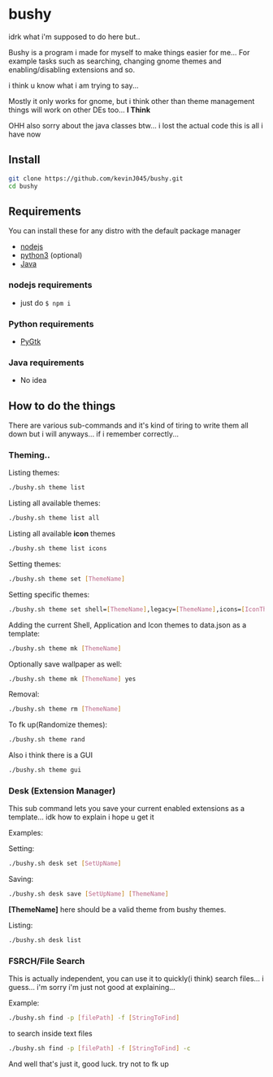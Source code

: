 # bushy

idrk what i'm supposed to do here but..

Bushy is a program i made for myself to make things easier for me... For example tasks such as searching, changing gnome themes and enabling/disabling extensions and so.

i think u know what i am trying to say... 

Mostly it only works for gnome, but i think other than theme management things will work on other DEs too... **I Think**

OHH also sorry about the java classes btw... i lost the actual code this is all i have now

## Install
```bash
git clone https://github.com/kevinJ045/bushy.git
cd bushy
```

## Requirements
You can install these for any distro with the default package manager
* [nodejs](https://nodejs.org/en/download/package-manager/)
* [python3](https://www.geeksforgeeks.org/how-to-install-pygtk-in-python-on-linux/) (optional)
* [Java](https://www.java.com/en/download/)

### nodejs requirements
* just do `$ npm i`

### Python requirements
* [PyGtk](https://www.geeksforgeeks.org/how-to-install-pygtk-in-python-on-linux/)

### Java requirements
* No idea

## How to do the things

There are various sub-commands and it's kind of tiring to write them all down but i will anyways... if i remember correctly...

### Theming..

Listing themes:
```bash
./bushy.sh theme list
```
Listing all available themes:
```bash
./bushy.sh theme list all
```
Listing all available **icon** themes
```bash
./bushy.sh theme list icons
```


Setting themes:
```bash
./bushy.sh theme set [ThemeName]
```
Setting specific themes:
```bash
./bushy.sh theme set shell=[ThemeName],legacy=[ThemeName],icons=[IconThemeName],bg=/path/to/bg
```

Adding the current Shell, Application and Icon themes to data.json as a template:
```bash
./bushy.sh theme mk [ThemeName]
```
Optionally save wallpaper as well:
```bash
./bushy.sh theme mk [ThemeName] yes
```

Removal:
```bash
./bushy.sh theme rm [ThemeName]
```

To fk up(Randomize themes):
```bash
./bushy.sh theme rand
```

Also i think there is a GUI
```bash
./bushy.sh theme gui
```

### Desk (Extension Manager)
This sub command lets you save your current enabled extensions as a template... idk how to explain i hope u get it

Examples:

Setting:
```bash
./bushy.sh desk set [SetUpName]
```

Saving:
```bash
./bushy.sh desk save [SetUpName] [ThemeName]
```
**[ThemeName]** here should be a valid theme from bushy themes.

Listing:
```bash
./bushy.sh desk list 
```

### FSRCH/File Search
This is actually independent, you can use it to quickly(i think) search files... i guess... i'm sorry i'm just not good at explaining... 

Example:

```bash
./bushy.sh find -p [filePath] -f [StringToFind]
```

to search inside text files
```bash
./bushy.sh find -p [filePath] -f [StringToFind] -c
```


And well that's just it, good luck. try not to fk up


